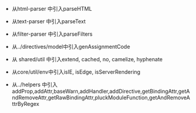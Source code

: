 + 从html-parser 中引入parseHTML 

+ 从text-parser 中引入parseText 

+ 从filter-parser 中引入parseFilters 
  
+ 从../directives/model中引入genAssignmentCode 

+ 从 shared/util 中引入extend, cached, no, camelize, hyphenate

+ 从core/util/env中引入isIE, isEdge, isServerRendering
  
+ 从../helpers 中引入addProp,addAttr,baseWarn,addHandler,addDirective,getBindingAttr,getAndRemoveAttr,getRawBindingAttr,pluckModuleFunction,getAndRemoveAttrByRegex
